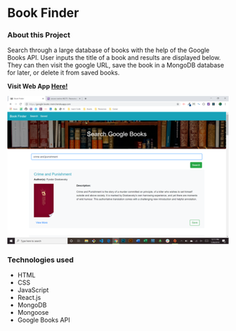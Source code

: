 # Book Finder

### About this Project

Search through a large database of books with the help of the Google Books API. User inputs the title of a book and results are displayed below. They can then visit the google URL, save the book in a MongoDB database for later, or delete it from saved books.

  **Visit Web App [Here!](https://google-books-mern.herokuapp.com/)**

![Web App Image](./demo.png)

### Technologies used

* HTML
* CSS
* JavaScript
* React.js
* MongoDB
* Mongoose
* Google Books API
